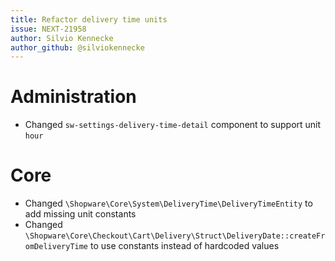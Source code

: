 ```yaml
---
title: Refactor delivery time units
issue: NEXT-21958
author: Silvio Kennecke
author_github: @silviokennecke
---
```


# Administration
* Changed `sw-settings-delivery-time-detail` component to support unit `hour`

# Core
* Changed `\Shopware\Core\System\DeliveryTime\DeliveryTimeEntity` to add missing unit constants
* Changed `\Shopware\Core\Checkout\Cart\Delivery\Struct\DeliveryDate::createFromDeliveryTime` to use constants instead of hardcoded values
